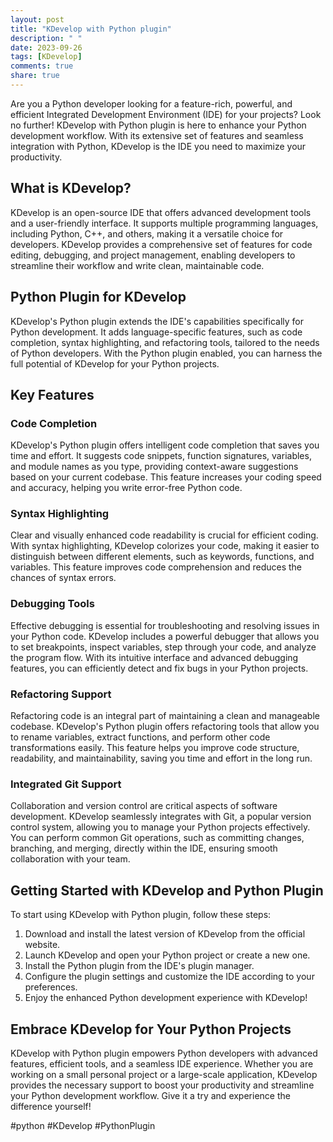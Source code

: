 ```yaml
---
layout: post
title: "KDevelop with Python plugin"
description: " "
date: 2023-09-26
tags: [KDevelop]
comments: true
share: true
---
```


Are you a Python developer looking for a feature-rich, powerful, and efficient Integrated Development Environment (IDE) for your projects? Look no further! KDevelop with Python plugin is here to enhance your Python development workflow. With its extensive set of features and seamless integration with Python, KDevelop is the IDE you need to maximize your productivity.

## What is KDevelop?

KDevelop is an open-source IDE that offers advanced development tools and a user-friendly interface. It supports multiple programming languages, including Python, C++, and others, making it a versatile choice for developers. KDevelop provides a comprehensive set of features for code editing, debugging, and project management, enabling developers to streamline their workflow and write clean, maintainable code.

## Python Plugin for KDevelop

KDevelop's Python plugin extends the IDE's capabilities specifically for Python development. It adds language-specific features, such as code completion, syntax highlighting, and refactoring tools, tailored to the needs of Python developers. With the Python plugin enabled, you can harness the full potential of KDevelop for your Python projects.

## Key Features

### Code Completion

KDevelop's Python plugin offers intelligent code completion that saves you time and effort. It suggests code snippets, function signatures, variables, and module names as you type, providing context-aware suggestions based on your current codebase. This feature increases your coding speed and accuracy, helping you write error-free Python code.

### Syntax Highlighting

Clear and visually enhanced code readability is crucial for efficient coding. With syntax highlighting, KDevelop colorizes your code, making it easier to distinguish between different elements, such as keywords, functions, and variables. This feature improves code comprehension and reduces the chances of syntax errors.

### Debugging Tools

Effective debugging is essential for troubleshooting and resolving issues in your Python code. KDevelop includes a powerful debugger that allows you to set breakpoints, inspect variables, step through your code, and analyze the program flow. With its intuitive interface and advanced debugging features, you can efficiently detect and fix bugs in your Python projects.

### Refactoring Support

Refactoring code is an integral part of maintaining a clean and manageable codebase. KDevelop's Python plugin offers refactoring tools that allow you to rename variables, extract functions, and perform other code transformations easily. This feature helps you improve code structure, readability, and maintainability, saving you time and effort in the long run.

### Integrated Git Support

Collaboration and version control are critical aspects of software development. KDevelop seamlessly integrates with Git, a popular version control system, allowing you to manage your Python projects effectively. You can perform common Git operations, such as committing changes, branching, and merging, directly within the IDE, ensuring smooth collaboration with your team.

## Getting Started with KDevelop and Python Plugin

To start using KDevelop with Python plugin, follow these steps:

1. Download and install the latest version of KDevelop from the official website.
2. Launch KDevelop and open your Python project or create a new one.
3. Install the Python plugin from the IDE's plugin manager.
4. Configure the plugin settings and customize the IDE according to your preferences.
5. Enjoy the enhanced Python development experience with KDevelop!

## Embrace KDevelop for Your Python Projects

KDevelop with Python plugin empowers Python developers with advanced features, efficient tools, and a seamless IDE experience. Whether you are working on a small personal project or a large-scale application, KDevelop provides the necessary support to boost your productivity and streamline your Python development workflow. Give it a try and experience the difference yourself!

#python #KDevelop #PythonPlugin